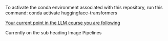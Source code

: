 To activate the conda environment associated with this repository, run this command:
conda activate huggingface-transformers


[Your current point in the LLM course you are following](https://huggingface.co/learn/llm-course/chapter1/3)

Currently on the sub heading Image Pipelines